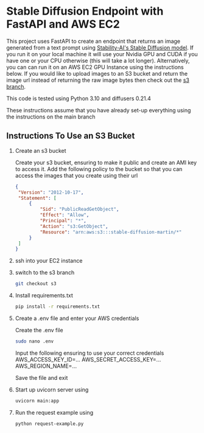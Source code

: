 # Stable Diffusion Endpoint with FastAPI and AWS EC2

This project uses FastAPI to create an endpoint that returns an image generated from a text prompt using [Stability-AI's Stable Diffusion model](https://github.com/Stability-AI/stablediffusion). If you run it on your local machine it will use your Nvidia GPU and CUDA if you have one or your CPU otherwise (this will take a lot longer). Alternatively, you can can run it on an AWS EC2 GPU Instance using the instructions below. If you would like to upload images to an S3 bucket and return the image url instead of returning the raw image bytes then check out the [s3 branch](https://github.com/martin-bartolo/stablediffusion-fastapi/tree/s3).

This code is tested using Python 3.10 and diffusers 0.21.4

These instructions assume that you have already set-up everything using the instructions on the main branch

## Instructions To Use an S3 Bucket

1. Create an s3 bucket

   Create your s3 bucket, ensuring to make it public and create an AMI key to access it. Add the following policy to the bucket so that you can access the images that you create using their url

   ```json
   {
   	"Version": "2012-10-17",
   	"Statement": [
   		{
   			"Sid": "PublicReadGetObject",
   			"Effect": "Allow",
   			"Principal": "*",
   			"Action": "s3:GetObject",
   			"Resource": "arn:aws:s3:::stable-diffusion-martin/*"
   		}
   	]
   }
   ```

2. ssh into your EC2 instance

3. switch to the s3 branch

   ```bash
   git checkout s3
   ```

4. Install requirements.txt

   ```bash
   pip install -r requirements.txt
   ```

5. Create a .env file and enter your AWS credentials

   Create the .env file

   ```bash
   sudo nano .env
   ```

   Input the following ensuring to use your correct credentials
   AWS_ACCESS_KEY_ID=...
   AWS_SECRET_ACCESS_KEY=...
   AWS_REGION_NAME=...

   Save the file and exit

6. Start up uvicorn server using

   ```bash
   uvicorn main:app
   ```

7. Run the request example using

   ```bash
   python request-example.py
   ```
